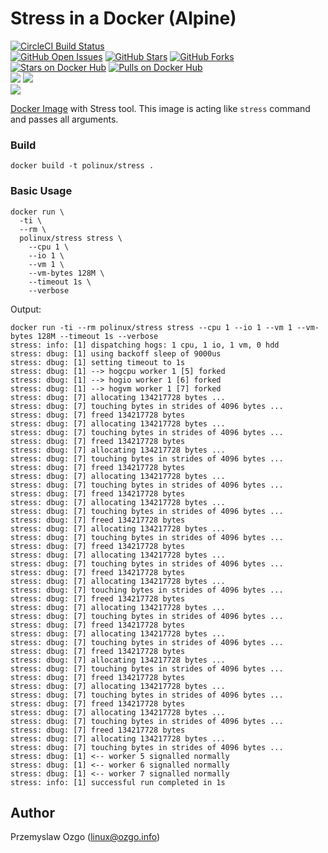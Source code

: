 # Stress in a Docker (Alpine)

[![CircleCI Build Status](https://img.shields.io/circleci/project/pozgo/docker-stress/master.svg)](https://circleci.com/gh/pozgo/docker-stress)  
[![GitHub Open Issues](https://img.shields.io/github/issues/pozgo/docker-stress.svg)](https://github.com/pozgo/docker-stress/issues)
[![GitHub Stars](https://img.shields.io/github/stars/pozgo/docker-stress.svg)](https://github.com/pozgo/docker-stress)
[![GitHub Forks](https://img.shields.io/github/forks/pozgo/docker-stress.svg)](https://github.com/pozgo/docker-stress)  
[![Stars on Docker Hub](https://img.shields.io/docker/stars/polinux/stress.svg)](https://hub.docker.com/r/polinux/stress)
[![Pulls on Docker Hub](https://img.shields.io/docker/pulls/polinux/stress.svg)](https://hub.docker.com/r/polinux/stress)  
[![](https://images.microbadger.com/badges/version/polinux/stress.svg)](http://microbadger.com/images/polinux/stress)
[![](https://images.microbadger.com/badges/license/polinux/stress.svg)](http://microbadger.com/images/polinux/stress)  
[![](https://images.microbadger.com/badges/image/polinux/stress.svg)](http://microbadger.com/images/polinux/stress)

[Docker Image]() with Stress tool. This image is acting like `stress` command and passes all arguments.

### Build

    docker build -t polinux/stress .

### Basic Usage

    docker run \
      -ti \
      --rm \
      polinux/stress stress \
        --cpu 1 \
        --io 1 \
        --vm 1 \
        --vm-bytes 128M \
        --timeout 1s \
        --verbose

Output:

    docker run -ti --rm polinux/stress stress --cpu 1 --io 1 --vm 1 --vm-bytes 128M --timeout 1s --verbose
    stress: info: [1] dispatching hogs: 1 cpu, 1 io, 1 vm, 0 hdd
    stress: dbug: [1] using backoff sleep of 9000us
    stress: dbug: [1] setting timeout to 1s
    stress: dbug: [1] --> hogcpu worker 1 [5] forked
    stress: dbug: [1] --> hogio worker 1 [6] forked
    stress: dbug: [1] --> hogvm worker 1 [7] forked
    stress: dbug: [7] allocating 134217728 bytes ...
    stress: dbug: [7] touching bytes in strides of 4096 bytes ...
    stress: dbug: [7] freed 134217728 bytes
    stress: dbug: [7] allocating 134217728 bytes ...
    stress: dbug: [7] touching bytes in strides of 4096 bytes ...
    stress: dbug: [7] freed 134217728 bytes
    stress: dbug: [7] allocating 134217728 bytes ...
    stress: dbug: [7] touching bytes in strides of 4096 bytes ...
    stress: dbug: [7] freed 134217728 bytes
    stress: dbug: [7] allocating 134217728 bytes ...
    stress: dbug: [7] touching bytes in strides of 4096 bytes ...
    stress: dbug: [7] freed 134217728 bytes
    stress: dbug: [7] allocating 134217728 bytes ...
    stress: dbug: [7] touching bytes in strides of 4096 bytes ...
    stress: dbug: [7] freed 134217728 bytes
    stress: dbug: [7] allocating 134217728 bytes ...
    stress: dbug: [7] touching bytes in strides of 4096 bytes ...
    stress: dbug: [7] freed 134217728 bytes
    stress: dbug: [7] allocating 134217728 bytes ...
    stress: dbug: [7] touching bytes in strides of 4096 bytes ...
    stress: dbug: [7] freed 134217728 bytes
    stress: dbug: [7] allocating 134217728 bytes ...
    stress: dbug: [7] touching bytes in strides of 4096 bytes ...
    stress: dbug: [7] freed 134217728 bytes
    stress: dbug: [7] allocating 134217728 bytes ...
    stress: dbug: [7] touching bytes in strides of 4096 bytes ...
    stress: dbug: [7] freed 134217728 bytes
    stress: dbug: [7] allocating 134217728 bytes ...
    stress: dbug: [7] touching bytes in strides of 4096 bytes ...
    stress: dbug: [7] freed 134217728 bytes
    stress: dbug: [7] allocating 134217728 bytes ...
    stress: dbug: [7] touching bytes in strides of 4096 bytes ...
    stress: dbug: [7] freed 134217728 bytes
    stress: dbug: [7] allocating 134217728 bytes ...
    stress: dbug: [7] touching bytes in strides of 4096 bytes ...
    stress: dbug: [7] freed 134217728 bytes
    stress: dbug: [7] allocating 134217728 bytes ...
    stress: dbug: [7] touching bytes in strides of 4096 bytes ...
    stress: dbug: [7] freed 134217728 bytes
    stress: dbug: [7] allocating 134217728 bytes ...
    stress: dbug: [7] touching bytes in strides of 4096 bytes ...
    stress: dbug: [1] <-- worker 5 signalled normally
    stress: dbug: [1] <-- worker 6 signalled normally
    stress: dbug: [1] <-- worker 7 signalled normally
    stress: info: [1] successful run completed in 1s

## Author
Przemyslaw Ozgo (<linux@ozgo.info>)
